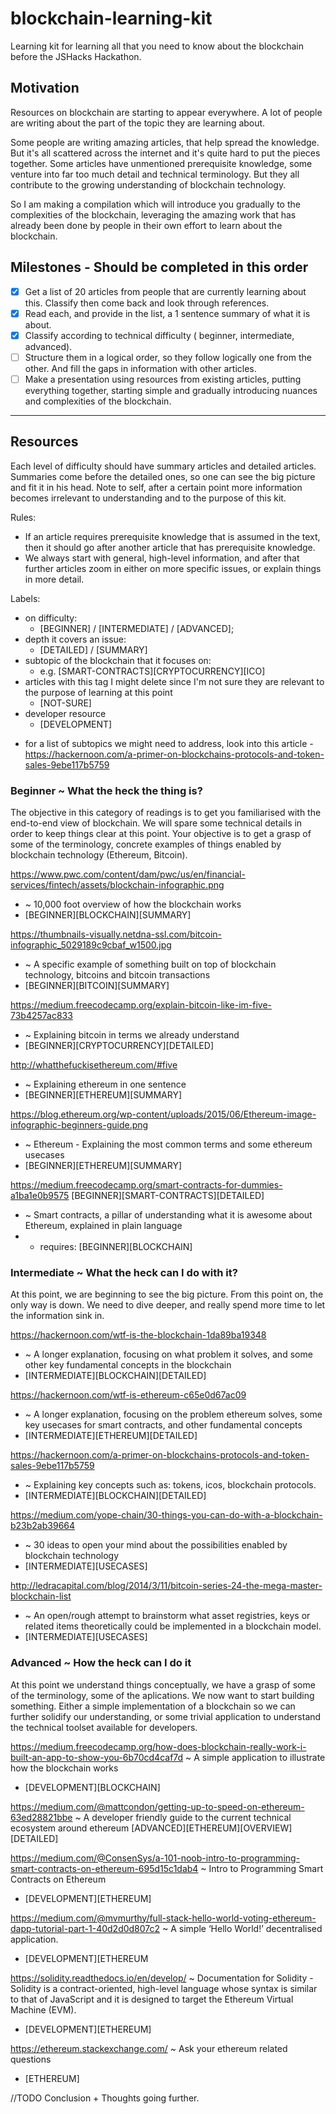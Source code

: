 # blockchain-learning-kit
Learning kit for learning all that you need to know about the blockchain before the JSHacks Hackathon.


## Motivation

Resources on blockchain are starting to appear everywhere. A lot of people are writing about the part of the topic they are learning about.

Some people are writing amazing articles, that help spread the knowledge. But it's all scattered across the internet and it's quite hard to put the pieces together. Some articles have unmentioned prerequisite knowledge, some venture into far too much detail and technical terminology. But they all contribute to the growing understanding of blockchain technology.

So I am making a compilation which will introduce you gradually to the complexities of the blockchain, leveraging the amazing work that has already been done by people in their own effort to learn about the blockchain.


## Milestones - Should be completed in this order

- [x] Get a list of 20 articles from people that are currently learning about this. Classify then come back and look through references.
- [x] Read each, and provide in the list, a 1 sentence summary of what it is about.
- [x] Classify according to technical difficulty ( beginner, intermediate, advanced).
- [ ] Structure them in a logical order, so they follow logically one from the other. And fill the gaps in information with other articles.
- [ ] Make a presentation using resources from existing articles, putting everything together, starting simple and gradually introducing nuances and complexities of the blockchain.

----

## Resources

Each level of difficulty should have summary articles and detailed articles. Summaries come before the detailed ones, so one can see the big picture and fit it in his head.
Note to self, after a certain point more information becomes irrelevant to understanding and to the purpose of this kit.

Rules:
 - If an article requires prerequisite knowledge that is assumed in the text, then it should go after another article that has prerequisite knowledge.
 - We always start with general, high-level information, and after that further articles zoom in either on more specific issues, or explain things in more detail.

Labels:
  * on difficulty:
    * [BEGINNER] / [INTERMEDIATE] / [ADVANCED];
  * depth it covers an issue:
    * [DETAILED] / [SUMMARY]
  * subtopic of the blockchain that it focuses on:
    * e.g. [SMART-CONTRACTS][CRYPTOCURRENCY][ICO]
  * articles with this tag I might delete since I'm not sure they are relevant to the purpose of learning at this point 
    * [NOT-SURE]
  * developer resource 
    * [DEVELOPMENT]


  - for a list of subtopics we might need to address, look into this article - https://hackernoon.com/a-primer-on-blockchains-protocols-and-token-sales-9ebe117b5759

### Beginner ~ What the heck the thing is?
The objective in this category of readings is to get you familiarised with the end-to-end view of blockchain. We will spare some technical details in order to keep things clear at this point. Your objective is to get a grasp of some of the terminology, concrete examples of things enabled by blockchain technology (Ethereum, Bitcoin).

https://www.pwc.com/content/dam/pwc/us/en/financial-services/fintech/assets/blockchain-infographic.png
* ~ 10,000 foot overview of how the blockchain works
* [BEGINNER][BLOCKCHAIN][SUMMARY]

https://thumbnails-visually.netdna-ssl.com/bitcoin-infographic_5029189c9cbaf_w1500.jpg 
* ~ A specific example of something built on top of blockchain technology, bitcoins and bitcoin transactions
* [BEGINNER][BITCOIN][SUMMARY]

https://medium.freecodecamp.org/explain-bitcoin-like-im-five-73b4257ac833 
* ~ Explaining bitcoin in terms we already understand
* [BEGINNER][CRYPTOCURRENCY][DETAILED]

http://whatthefuckisethereum.com/#five
* ~ Explaining ethereum in one sentence
* [BEGINNER][ETHEREUM][SUMMARY]

https://blog.ethereum.org/wp-content/uploads/2015/06/Ethereum-image-infographic-beginners-guide.png
* ~ Ethereum - Explaining the most common terms and some ethereum usecases
* [BEGINNER][ETHEREUM][SUMMARY]

https://medium.freecodecamp.org/smart-contracts-for-dummies-a1ba1e0b9575 [BEGINNER][SMART-CONTRACTS][DETAILED]
* ~ Smart contracts, a pillar of understanding what it is awesome about Ethereum, explained in plain language
* - requires: [BEGINNER][BLOCKCHAIN]


### Intermediate ~ What the heck can I do with it?
At this point, we are beginning to see the big picture. From this point on, the only way is down. We need to dive deeper, and really spend more time to let the information sink in.

https://hackernoon.com/wtf-is-the-blockchain-1da89ba19348
* ~ A longer explanation, focusing on what problem it solves, and some other key fundamental concepts in the blockchain
* [INTERMEDIATE][BLOCKCHAIN][DETAILED]

https://hackernoon.com/wtf-is-ethereum-c65e0d67ac09 
* ~ A longer explanation, focusing on the problem ethereum solves, some key usecases for smart contracts, and other fundamental concepts
* [INTERMEDIATE][ETHEREUM][DETAILED]

https://hackernoon.com/a-primer-on-blockchains-protocols-and-token-sales-9ebe117b5759
* ~ Explaining key concepts such as: tokens, icos, blockchain protocols.
* [INTERMEDIATE][BLOCKCHAIN][DETAILED]

https://medium.com/yope-chain/30-things-you-can-do-with-a-blockchain-b23b2ab39664 
* ~ 30 ideas to open your mind about the possibilities enabled by blockchain technology
* [INTERMEDIATE][USECASES]

http://ledracapital.com/blog/2014/3/11/bitcoin-series-24-the-mega-master-blockchain-list
* ~ An open/rough attempt to brainstorm what asset registries, keys or related items theoretically could be implemented in a blockchain model. 
* [INTERMEDIATE][USECASES]

### Advanced ~ How the heck can I do it

At this point we understand things conceptually, we have a grasp of some of the terminology, some of the aplications. We now want to start building something. Either a simple implementation of a blockchain so we can further solidify our understanding, or some trivial application to understand the technical toolset available for developers.

https://medium.freecodecamp.org/how-does-blockchain-really-work-i-built-an-app-to-show-you-6b70cd4caf7d 
~ A simple application to illustrate how the blockchain works
* [DEVELOPMENT][BLOCKCHAIN]

https://medium.com/@mattcondon/getting-up-to-speed-on-ethereum-63ed28821bbe 
~ A developer friendly guide to the current technical ecosystem around ethereum
[ADVANCED][ETHEREUM][OVERVIEW][DETAILED]

https://medium.com/@ConsenSys/a-101-noob-intro-to-programming-smart-contracts-on-ethereum-695d15c1dab4
~ Intro to Programming Smart Contracts on Ethereum
* [DEVELOPMENT][ETHEREUM]

https://medium.com/@mvmurthy/full-stack-hello-world-voting-ethereum-dapp-tutorial-part-1-40d2d0d807c2
~ A simple ‘Hello World!’ decentralised application.
* [DEVELOPMENT][ETHEREUM

https://solidity.readthedocs.io/en/develop/
~ Documentation for Solidity - Solidity is a contract-oriented, high-level language whose syntax is similar to that of JavaScript and it is designed to target the Ethereum Virtual Machine (EVM).
* [DEVELOPMENT][ETHEREUM]

https://ethereum.stackexchange.com/
~ Ask your ethereum related questions
* [ETHEREUM]

//TODO Conclusion + Thoughts going further.

